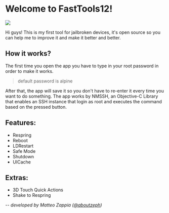 # Welcome to FastTools12!

![](https://github.com/matteozappia/FastTools12/blob/master/FT12rnd.png)

Hi guys!
This is my first tool for jailbroken devices,
it's open source so you can help me to improve it and make it better and better.

## How it works?
The first time you open the app you have to type in your root password in order to make it works.  
> default password is alpine

After that, the app will save it so you don't have to re-enter it every time you want to do something.
The app works by NMSSH, an Objective-C Library that enables an SSH instance that login as root and executes the command based on the pressed button.

## Features:

 - Respring
 - Reboot
 - LDRestart
 - Safe Mode
 - Shutdown
 - UICache

## Extras:

 - 3D Touch Quick Actions
 - Shake to Respring


-- *developed by Matteo Zappia ([@aboutzeph](https://twitter.com/aboutzeph))*
